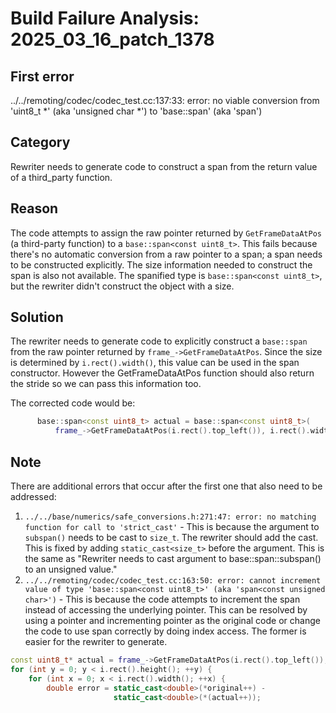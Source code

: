 # Build Failure Analysis: 2025_03_16_patch_1378

## First error

../../remoting/codec/codec_test.cc:137:33: error: no viable conversion from 'uint8_t *' (aka 'unsigned char *') to 'base::span<const uint8_t>' (aka 'span<const unsigned char>')

## Category
Rewriter needs to generate code to construct a span from the return value of a third_party function.

## Reason
The code attempts to assign the raw pointer returned by `GetFrameDataAtPos` (a third-party function) to a `base::span<const uint8_t>`. This fails because there's no automatic conversion from a raw pointer to a span; a span needs to be constructed explicitly. The size information needed to construct the span is also not available. The spanified type is `base::span<const uint8_t>`, but the rewriter didn't construct the object with a size.

## Solution
The rewriter needs to generate code to explicitly construct a `base::span` from the raw pointer returned by `frame_->GetFrameDataAtPos`. Since the size is determined by `i.rect().width()`, this value can be used in the span constructor. However the GetFrameDataAtPos function should also return the stride so we can pass this information too.

The corrected code would be:
```c++
      base::span<const uint8_t> actual = base::span<const uint8_t>(
          frame_->GetFrameDataAtPos(i.rect().top_left()), i.rect().width());
```

## Note
There are additional errors that occur after the first one that also need to be addressed:
1.  `../../base/numerics/safe_conversions.h:271:47: error: no matching function for call to 'strict_cast'` - This is because the argument to `subspan()` needs to be cast to `size_t`. The rewriter should add the cast. This is fixed by adding `static_cast<size_t>` before the argument. This is the same as "Rewriter needs to cast argument to base::span::subspan() to an unsigned value."
2.  `../../remoting/codec/codec_test.cc:163:50: error: cannot increment value of type 'base::span<const uint8_t>' (aka 'span<const unsigned char>')` - This is because the code attempts to increment the span instead of accessing the underlying pointer. This can be resolved by using a pointer and incrementing pointer as the original code or change the code to use span correctly by doing index access. The former is easier for the rewriter to generate.

```c++
const uint8_t* actual = frame_->GetFrameDataAtPos(i.rect().top_left());
for (int y = 0; y < i.rect().height(); ++y) {
    for (int x = 0; x < i.rect().width(); ++x) {
        double error = static_cast<double>(*original++) -
                       static_cast<double>(*(actual++));